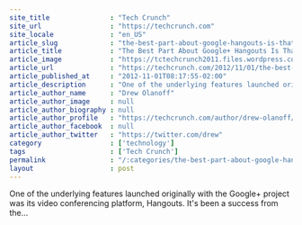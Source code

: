 ```yaml
---
site_title               : "Tech Crunch"
site_url                 : "https://techcrunch.com"
site_locale              : "en_US"
article_slug             : "the-best-part-about-google-hangouts-is-that-the-technology-itself-completely-disappears"
article_title            : "The Best Part About Google+ Hangouts Is That The Technology Itself Completely Disappears"
article_image            : "https://tctechcrunch2011.files.wordpress.com/2012/10/01.png?w=640&h=400&crop=1"
article_url              : "https://techcrunch.com/2012/11/01/the-best-part-about-google-hangouts-is-that-the-technology-itself-completely-disappears/"
article_published_at     : "2012-11-01T08:17:55-02:00"
article_description      : "One of the underlying features launched originally with the Google+ project was its video conferencing platform, Hangouts. It's been a success from the..."
article_author_name      : "Drew Olanoff"
article_author_image     : null
article_author_biography : null
article_author_profile   : "https://techcrunch.com/author/drew-olanoff/"
article_author_facebook  : null
article_author_twitter   : "https://twitter.com/drew"
category                 : ['technology']
tags                     : ['Tech Crunch']
permalink                : "/:categories/the-best-part-about-google-hangouts-is-that-the-technology-itself-completely-disappears/"
layout                   : post
---
```


One of the underlying features launched originally with the Google+ project was its video conferencing platform, Hangouts. It's been a success from the...
